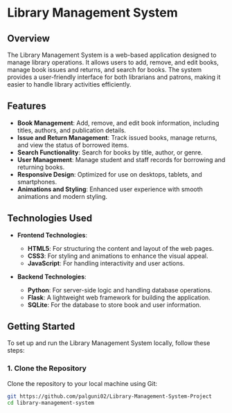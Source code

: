 # Library Management System

## Overview

The Library Management System is a web-based application designed to manage library operations. It allows users to add, remove, and edit books, manage book issues and returns, and search for books. The system provides a user-friendly interface for both librarians and patrons, making it easier to handle library activities efficiently.

## Features

- **Book Management**: Add, remove, and edit book information, including titles, authors, and publication details.
- **Issue and Return Management**: Track issued books, manage returns, and view the status of borrowed items.
- **Search Functionality**: Search for books by title, author, or genre.
- **User Management**: Manage student and staff records for borrowing and returning books.
- **Responsive Design**: Optimized for use on desktops, tablets, and smartphones.
- **Animations and Styling**: Enhanced user experience with smooth animations and modern styling.

## Technologies Used

- **Frontend Technologies**:
  - **HTML5**: For structuring the content and layout of the web pages.
  - **CSS3**: For styling and animations to enhance the visual appeal.
  - **JavaScript**: For handling interactivity and user actions.

- **Backend Technologies**:
  - **Python**: For server-side logic and handling database operations.
  - **Flask**: A lightweight web framework for building the application.
  - **SQLite**: For the database to store book and user information.



## Getting Started

To set up and run the Library Management System locally, follow these steps:

### 1. Clone the Repository

Clone the repository to your local machine using Git:

```bash
git https://github.com/palguni02/Library-Management-System-Project
cd library-management-system
